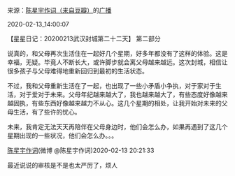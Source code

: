 来源：[陈星宇作词（来自豆瓣）](https://www.douban.com/people/chenxingyu2009/)的[广播](https://www.douban.com/people/chenxingyu2009/status/2808259414/)


2020-02-13_14:00:07


【星星日记：20200213武汉封城第二十二天】
第二部分

说真的，和父母再次生活住在一起好几个星期，好多年都没有了这样的体验。这是幸福，无疑。毕竟人不断长大，或许脚步就会离父母越来越远。这次封城，相信让很多孩子与父母难得地重新回归到最初的生活状态。

不过，我和父母重新生活在了一起，也出现了一些小矛盾小争执，对于家对于生活，对于爱对于未来。父母年纪越来越大了，我也越来越大了，有些态度好像越来越固执，有些东西好像越来越力不从心。这几个星期的相处，让我开始对未来的父母生活，有了些许的忧心。

未来，我肯定无法天天再陪伴在父母身边时，他们会怎么办，如果再遇到了这几个星期出现的一些状况，他们会怎么办。。。



[陈星宇作词](https://www.douban.com/people/4552908)(微博 @陈星宇作词)2020-02-13 20:21:33

最近说说的审核是不是也太严厉了，烦人